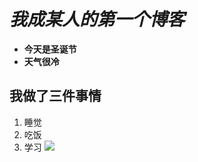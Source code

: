 # *我成某人的第一个博客*
* **今天是圣诞节**
* **天气很冷**
## 我做了三件事情
1. 睡觉
1. 吃饭
1. 学习
![](https://www.baidu.com/link?url=Cktd6a8M0hZovKgG40-awQ_uoqWJGNR_gGgM6oDuP4qPGLdXzKJbHR3B6R-2u12LTzKvftz6HJxKQ0Vg1zlBGg9EAHPTFHuKJ59q8cI5ib8xygL-lBbeXIkCf6fJJsJ511A4zM7F3HrsYVGLUvEGX5TZ0wbnaILXbfKhJ2BPgCs6lEFMG3CPbFvrj1YzxDX3uZXHBHpLyUpEFCnvpWsqh5hNPqyDdE9Sat49uWNyA80iZm3IEYkevAy578ZI2VJ8FAqwX4RCs4JtWoP4fhb2wgcLlPwg0i4-0yiAPWxruTRXmhiK6gHsReT8zI-mDRui9sMDzjaRFRIVAGoxv_ovtco1ROlryQYj46zDxZk5jqX_skY0Kbe4sHGskoS7dzHCOK3vTQpwcM6o5S7Kg_5oogVp0duV0mo118b1H2kC7ZCmphouy7_vxku_qVH7CENs0muCBRLzi5CV5cONAl-YYOCwaq4qCGQNonJOGK4wCSgrujrAWiPR8pBVKIOV7grWkC0LqCmkzL0sNgj0CTLtF13W6-lxEz5dGXgv54pvDzLyQVYfEvG3yfC8FcZOALJ1Ju43__T3AqKbBZzawjMiKe11Up2g89gGCrmWY7JP4FWMDZY2-OzIL76uT6F5VKE9YkRtWoop5DyXlwmYakIBoH1VrG-AO8XiVoO_0ijKF0G&click_t=1608905242204&s_info=1312_652&wd=&eqid=a19e6762000684bc000000055fe5ee09)

